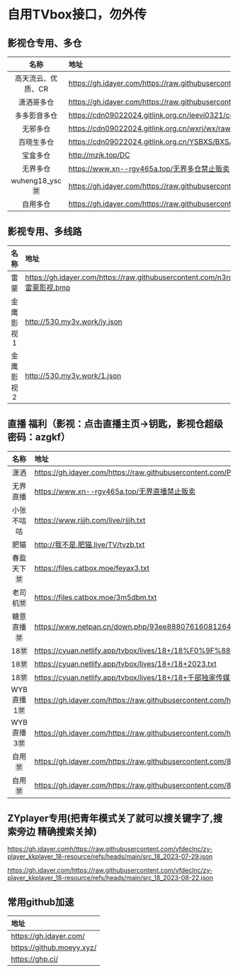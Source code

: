 # 自用TVbox接口，勿外传
## 影视仓专用、多仓
| 名称 | 地址 |
| :---: | :--- | 
| 高天流云、优质、CR | https://gh.idayer.com/https://raw.githubusercontent.com/hd9211/Tvbox1/main/duocang.json |
| 潇洒哥多仓 | https://gh.idayer.com/https://raw.githubusercontent.com/PizazzGY/TVBox_warehouse/main/warehouse.txt|
| 多多影音多仓 | https://cdn09022024.gitlink.org.cn/leevi0321/cool/raw/branch/main/room.json |
| 无邪多仓 | https://cdn09022024.gitlink.org.cn/wxrj/wx/raw/wx.json?ref=master |
| 百晓生多仓 | https://cdn09022024.gitlink.org.cn/YSBXS/BXSJK/raw/branch/master/DC.json |
| 宝盒多仓 | http://mzjk.top/DC |
| 无界多仓 | https://www.xn--rgv465a.top/无界多仓禁止贩卖|
| wuheng18_ysc🈲 | https://gh.idayer.com/https://raw.githubusercontent.com/hd9211/Tvbox1/main/wuheng18_ysc.json |
| 自用多仓 | https://gh.idayer.com/https://raw.githubusercontent.com/8qNvKr/188/main/DCys.json |
## 影视专用、多线路
| 名称 | 地址 |
| :---: | :--- | 
| 雷蒙 | https://gh.idayer.com/https://raw.githubusercontent.com/n3rddd/N3RD/master/JN/雷蒙影视.bmp|
| 金鹰影视1 | http://530.my3v.work/jy.json|
| 金鹰影视2 | http://530.my3v.work/1.json|
## 直播 福利（影视：点击直播主页→钥匙，影视仓超级密码：azgkf）
| 名称 | 地址 | 
| :---: | :--- | 
| 潇洒 | https://gh.idayer.com/https://raw.githubusercontent.com/PizazzGY/TVBox/main/live.txt |
| 无界直播 | https://www.xn--rgv465a.top/无界直播禁止贩卖|
| 小张不咕咕 | https://www.rjjjh.com/live/rjjjh.txt |
| 肥猫 | http://我不是.肥猫.live/TV/tvzb.txt | 
| 春盈天下🈲| https://files.catbox.moe/feyax3.txt | 
| 老司机🈲 | https://files.catbox.moe/3m5dbm.txt |
| 糖意直播🈲 | https://www.netpan.cn/down.php/93ee8880761608126469a9b65f81f5df.txt |
| 18🈲 | https://cyuan.netlify.app/tvbox/lives/18+/18%F0%9F%88%B2%EF%B8%8F.txt |
| 18🈲 | https://cyuan.netlify.app/tvbox/lives/18+/18+2023.txt |
| 18🈲 | https://cyuan.netlify.app/tvbox/lives/18+/18+千部独家传媒无水印来袭tvlist.txt |
| WYB直播1🈲 | https://gh.idayer.com/https://raw.githubusercontent.com/hjpwyb/WYB/refs/heads/main/data/test/tv1.txt |
| WYB直播3🈲 | https://gh.idayer.com/https://raw.githubusercontent.com/hjpwyb/WYB/refs/heads/main/data/test/tv3.txt |
| 自用🈲 | https://gh.idayer.com/https://raw.githubusercontent.com/8qNvKr/188/main/FLZB.txt|
| 自用🈲 | https://gh.idayer.com/https://raw.githubusercontent.com/8qNvKr/188/main/FLZB2.txt|

## ZYplayer专用(把青年模式关了就可以搜关键字了,搜索旁边 精确搜索关掉)

https://gh.idayer.comh/ttps://raw.githubusercontent.com/vfdeclnc/zy-player_kkplayer_18-resource/refs/heads/main/src_18_2023-07-29.json

https://gh.idayer.com/https://raw.githubusercontent.com/vfdeclnc/zy-player_kkplayer_18-resource/refs/heads/main/src_18_2023-08-22.json

## 常用github加速
| 地址 | 
| :--- | 
| https://gh.idayer.com/ |
| https://github.moeyy.xyz/ |
| https://ghp.ci/ |

